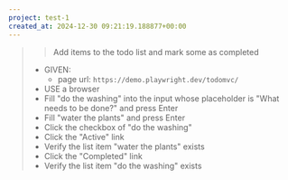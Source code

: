 ```yaml
---
project: test-1
created_at: 2024-12-30 09:21:19.188877+00:00
---
```


>> Add items to the todo list and mark some as completed
> - GIVEN:
>   - page url: `https://demo.playwright.dev/todomvc/`
> - USE a browser
> - Fill "do the washing" into the input whose placeholder is "What needs to be done?" and press Enter
> - Fill "water the plants" and press Enter
> - Click the checkbox of "do the washing"
> - Click the "Active" link
> - Verify the list item "water the plants" exists
> - Click the "Completed" link
> - Verify the list item "do the washing" exists
